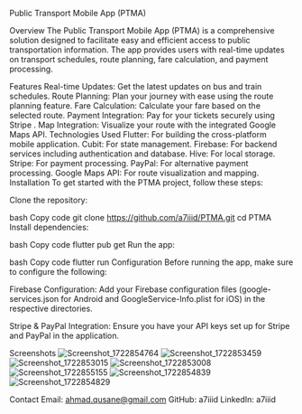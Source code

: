Public Transport Mobile App (PTMA)

Overview
The Public Transport Mobile App (PTMA) is a comprehensive solution designed to facilitate easy and efficient access to public transportation information. The app provides users with real-time updates on transport schedules, route planning, fare calculation, and payment processing.

Features
Real-time Updates: Get the latest updates on bus and train schedules.
Route Planning: Plan your journey with ease using the route planning feature.
Fare Calculation: Calculate your fare based on the selected route.
Payment Integration: Pay for your tickets securely using Stripe .
Map Integration: Visualize your route with the integrated Google Maps API.
Technologies Used
Flutter: For building the cross-platform mobile application.
Cubit: For state management.
Firebase: For backend services including authentication and database.
Hive: For local storage.
Stripe: For payment processing.
PayPal: For alternative payment processing.
Google Maps API: For route visualization and mapping.
Installation
To get started with the PTMA project, follow these steps:

Clone the repository:

bash
Copy code
git clone https://github.com/a7iiid/PTMA.git
cd PTMA
Install dependencies:

bash
Copy code
flutter pub get
Run the app:

bash
Copy code
flutter run
Configuration
Before running the app, make sure to configure the following:

Firebase Configuration: Add your Firebase configuration files (google-services.json for Android and GoogleService-Info.plist for iOS) in the respective directories.

Stripe & PayPal Integration: Ensure you have your API keys set up for Stripe and PayPal in the application.

Screenshots
![Screenshot_1722854764](https://github.com/user-attachments/assets/e8c41eac-c647-44cc-9915-e4cb5e179140)
![Screenshot_1722853459](https://github.com/user-attachments/assets/70d3320c-7e6e-44b3-82e6-ff0484d7c719)
![Screenshot_1722853015](https://github.com/user-attachments/assets/a080a2f2-da3d-4435-8e67-8b6f6cccaa70)
![Screenshot_1722853008](https://github.com/user-attachments/assets/cf74daa7-6a01-49bb-9f94-d85925192709)
![Screenshot_1722855155](https://github.com/user-attachments/assets/4d2457c6-dab7-4b99-956c-5140f6f701db)
![Screenshot_1722854839](https://github.com/user-attachments/assets/17c36614-d8c3-48f3-b12a-aaa1e790129a)
![Screenshot_1722854829](https://github.com/user-attachments/assets/3e095ba1-5450-4d99-aaeb-97fc96578f30)




Contact
Email: ahmad.qusane@gmail.com
GitHub: a7iiid
LinkedIn: a7iiid
